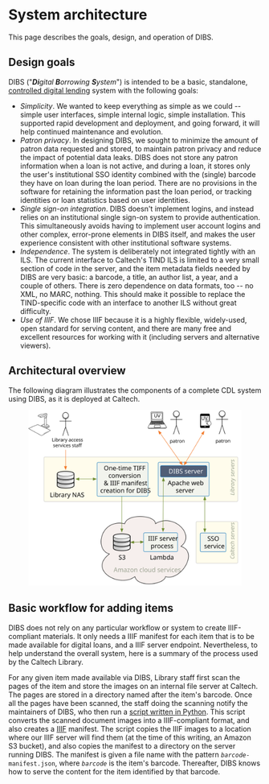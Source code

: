 # System architecture

This page describes the goals, design, and operation of DIBS.

## Design goals

DIBS ("_**Di**gital **B**orrowing **S**ystem_") is intended to be a basic, standalone, [controlled digital lending](https://controlleddigitallending.org) system with the following goals:

* _Simplicity_. We wanted to keep everything as simple as we could -- simple user interfaces, simple internal logic, simple installation. This supported rapid development and deployment, and going forward, it will help continued maintenance and evolution.
* _Patron privacy_. In designing DIBS, we sought to minimize the amount of patron data requested and stored, to maintain patron privacy and reduce the impact of potential data leaks. DIBS does not store any patron information when a loan is not active, and during a loan, it stores only the user's institutional SSO identity combined with the (single) barcode they have on loan during the loan period. There are no provisions in the software for retaining the information past the loan period, or tracking identities or loan statistics based on user identities.
* _Single sign-on integration_. DIBS doesn't implement logins, and instead relies on an institutional single sign-on system to provide authentication. This simultaneously avoids having to implement user account logins and other complex, error-prone elements in DIBS itself, and makes the user experience consistent with other institutional software systems.
* _Independence_. The system is deliberately not integrated tightly with an ILS.  The current interface to Caltech's TIND ILS is limited to a very small section of code in the server, and the item metadata fields needed by DIBS are very basic: a barcode, a title, an author list, a year, and a couple of others.  There is zero dependence on data formats, too -- no XML, no MARC, nothing. This should make it possible to replace the TIND-specific code with an interface to another ILS without great difficulty.
* _Use of IIIF_. We chose IIIF because it is a highly flexible, widely-used, open standard for serving content, and there are many free and excellent resources for working with it (including servers and alternative viewers).


## Architectural overview

The following diagram illustrates the components of a complete CDL system using DIBS, as it is deployed at Caltech.

<figure>
    <img src="_static/media/architecture-diagram.svg">
</figure>


## Basic workflow for adding items

DIBS does not rely on any particular workflow or system to create IIIF-compliant materials.  It only needs a IIIF manifest for each item that is to be made available for digital loans, and a IIIF server endpoint.  Nevertheless, to help understand the overall system, here is a summary of the process used by the Caltech Library.

For any given item made available via DIBS, Library staff first scan the pages of the item and store the images on an internal file server at Caltech.  The pages are stored in a directory named after the item's barcode.  Once all the pages have been scanned, the staff doing the scanning notify the maintainers of DIBS, who then run a [script written in Python](https://github.com/caltechlibrary/dibs-scripts). This script converts the scanned document images into a IIIF-compliant format, and also creates a [IIIF](https://iiif.io) manifest.  The script copies the IIIF images to a location where our IIIF server will find them (at the time of this writing, an Amazon S3 bucket), and also copies the manifest to a directory on the server running DIBS. The manifest is given a file name with the pattern <i><code>barcode</code></i><code>-manifest.json</code>, where <i><code>barcode</code></i> is the item's barcode. Thereafter, DIBS knows how to serve the content for the item identified by that barcode.

<!--
## Database

The definition of the database is in [`dibs/database.py`](../dibs/database.py).  The interface is defined in terms of high-level objects that are backed by an SQLite database back-end.  The ORM used is [Peewee](http://docs.peewee-orm.com/en/latest/).

Worth knowing: Peewee queries are lazy-executed: they return iterators that must be accessed before the query is actually executed.  Thus, when selecting items, the following returns a Peewee `ModelSelector`, and not a single result or a list of results:

```python
Item.select().where(Item.barcode == barcode)
```

and you can't call something like Python's `next(...)` on this because it's an iterator and not a generator.  You have to either use a `for` loop, or create a list from the above before you can do much with it.  Creating lists in these cases would be inefficient, but we have so few items to deal with that it's not a concern currently.


## Server

## Endpoints

The definition of the service endpoints and the behaviors is in [`dibs/server.py`](../dibs/server.py).  The endpoints are implemented using [Bottle](https://bottlepy.org).  Here is a summary of the endpoints implemented by the system:

| Endpoint                 | Type | Purpose              |
|--------------------------|------|----------------------|
| `/`                      | GET  | General information page about the system |
| `/info`                  | GET  | Same as `/` |
| `/login`                 | GET  | Shows the login page |
| `/login`                 | POST | Accepts form from login page |
| `/logout`                | GET  | Logs out current user |
| `/list`                  | GET  | Show what's available for loan |
| `/add`                   | GET  | Show the page to add an item |
| `/edit/<barcode>`        | GET  | Show the page to edit an item |
| `/update/add`            | POST | Accepts form input from add-item page |
| `/update/edit`           | POST | Accepts form input from edit-item page | 
| `/ready`                 | POST | Handles checkbox in `list` page to make an item ready to loan |
| `/remove`                | POST | Handles button in `list` page to remove an item |
| `/item/<barcode>`        | GET  | Shows item information page for a given item |
| `/loan`                  | POST | Handles Loan button from `/item` page |
| `/view/<barcode>`        | GET  | Show the item in the viewer page |
| `/return/<barcode>`      | GET  | Handles Return button from viewer page |
| `/manifests/<barcode>`   | GET  | Sends manifest to viewer |
| `/thankyou`              | GET  | Destination after user uses Return button |
| `/notauthenticated`      | GET  | Error page for unathenticated users |
| `/nonexistent`           | GET  | Error page for nonexistent items |
| `/nonexistent/<barcode>` | GET  | Error page for nonexistent items |



## Architectural notes

### _About Peewee_

The definition of the database is in [`dibs/database.py`](dibs/database.py).  The interface is defined in terms of high-level objects that are backed by an SQLite database back-end.  The ORM used is [Peewee](http://docs.peewee-orm.com/en/latest/).

Worth knowing: Peewee queries are lazy-executed: they return iterators that must be accessed before the query is actually executed.  Thus, when selecting items, the following returns a Peewee `ModelSelector`, and not a single result or a list of results:

```python
Item.select().where(Item.barcode == barcode)
```

and you can't call something like Python's `next(...)` on this because it's an iterator and not a generator.  You have to either use a `for` loop, or create a list from the above before you can do much with it.  Creating lists in these cases would be inefficient, but we have so few items to deal with that it's not a concern currently.


### _About Bottle_

The definition of the service endpoints and the behaviors is in [`dibs/server.py`](dibs/server.py).  The endpoints are implemented using [Bottle](https://bottlepy.org).

The web server used at the moment is the development server provided by Bottle.  It has live reload built-in, meaning that changes to the `.py` files are picked up automatically and the server updates its behavior on the fly.

See http://bottlepy.org/docs/dev/tutorial.html#auto-reloading for an important note about Bottle: when it's running in auto-reload mode, _"the main process will not start a server, but spawn a new child process using the same command line arguments used to start the main process. All module-level code is executed at least twice"_.  This means some care is needed in how the top-level code is written.  Useful to know is that code can distinguish whether it's in the parent or child process by looking for the presence of the environment variable `'BOTTLE_CHILD'` set by Bottle in the child process.

-->
